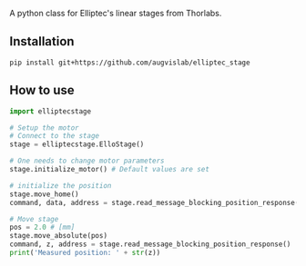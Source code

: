 A python class for Elliptec's linear stages from Thorlabs.

## Installation
``` pip install git+https://github.com/augvislab/elliptec_stage ```

## How to use
``` python
import elliptecstage

# Setup the motor
# Connect to the stage
stage = elliptecstage.ElloStage()

# One needs to change motor parameters
stage.initialize_motor() # Default values are set

# initialize the position
stage.move_home()
command, data, address = stage.read_message_blocking_position_response()

# Move stage
pos = 2.0 # [mm]
stage.move_absolute(pos)
command, z, address = stage.read_message_blocking_position_response()
print('Measured position: ' + str(z))

```
